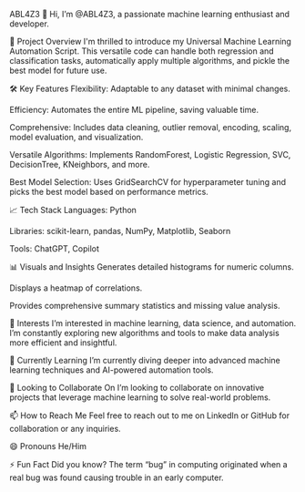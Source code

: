 ABL4Z3
👋 Hi, I’m @ABL4Z3, a passionate machine learning enthusiast and developer.

🚀 Project Overview
I'm thrilled to introduce my Universal Machine Learning Automation Script. This versatile code can handle both regression and classification tasks, automatically apply multiple algorithms, and pickle the best model for future use.

🛠 Key Features
Flexibility: Adaptable to any dataset with minimal changes.

Efficiency: Automates the entire ML pipeline, saving valuable time.

Comprehensive: Includes data cleaning, outlier removal, encoding, scaling, model evaluation, and visualization.

Versatile Algorithms: Implements RandomForest, Logistic Regression, SVC, DecisionTree, KNeighbors, and more.

Best Model Selection: Uses GridSearchCV for hyperparameter tuning and picks the best model based on performance metrics.

📈 Tech Stack
Languages: Python

Libraries: scikit-learn, pandas, NumPy, Matplotlib, Seaborn

Tools: ChatGPT, Copilot

📊 Visuals and Insights
Generates detailed histograms for numeric columns.

Displays a heatmap of correlations.

Provides comprehensive summary statistics and missing value analysis.

👀 Interests
I’m interested in machine learning, data science, and automation. I’m constantly exploring new algorithms and tools to make data analysis more efficient and insightful.

🌱 Currently Learning
I’m currently diving deeper into advanced machine learning techniques and AI-powered automation tools.

💞️ Looking to Collaborate On
I’m looking to collaborate on innovative projects that leverage machine learning to solve real-world problems.

📫 How to Reach Me
Feel free to reach out to me on LinkedIn or GitHub for collaboration or any inquiries.

😄 Pronouns
He/Him

⚡ Fun Fact
Did you know? The term “bug” in computing originated when a real bug was found causing trouble in an early computer.
